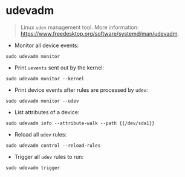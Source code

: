 # udevadm

> Linux `udev` management tool.
> More information: <https://www.freedesktop.org/software/systemd/man/udevadm>.

- Monitor all device events:

`sudo udevadm monitor`

- Print `uevents` sent out by the kernel:

`sudo udevadm monitor --kernel`

- Print device events after rules are processed by `udev`:

`sudo udevadm monitor --udev`

- List attributes of a device:

`sudo udevadm info --attribute-walk --path {{/dev/sda1}}`

- Reload all `udev` rules:

`sudo udevadm control --reload-rules`

- Trigger all `udev` rules to run:

`sudo udevadm trigger`
